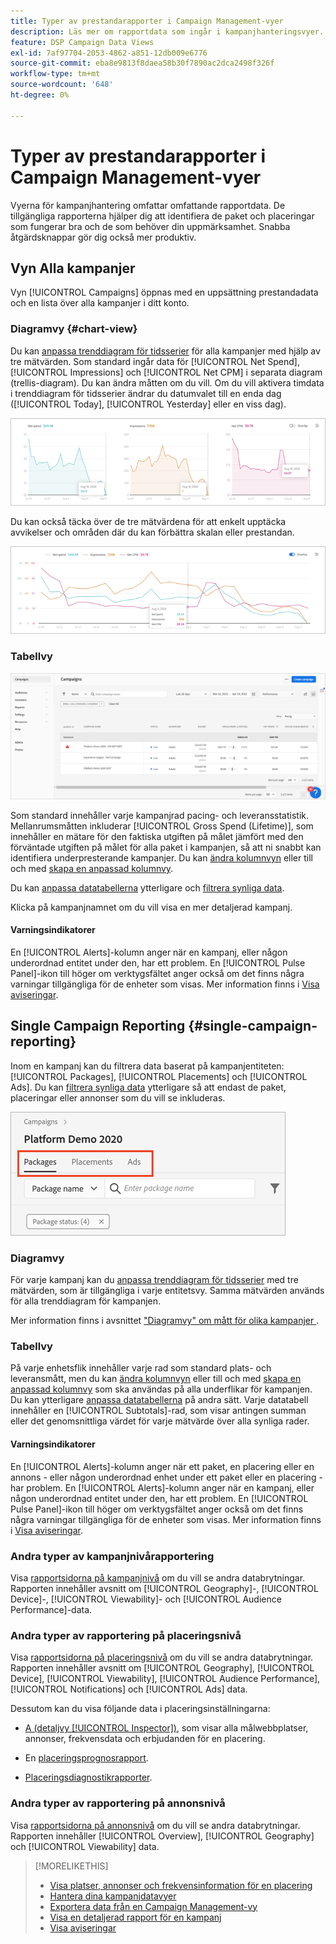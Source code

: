 ```yaml
---
title: Typer av prestandarapporter i Campaign Management-vyer
description: Läs mer om rapportdata som ingår i kampanjhanteringsvyer.
feature: DSP Campaign Data Views
exl-id: 7af97704-2053-4862-a851-12db009e6776
source-git-commit: eba8e9813f8daea58b30f7890ac2dca2498f326f
workflow-type: tm+mt
source-wordcount: '648'
ht-degree: 0%

---
```


# Typer av prestandarapporter i Campaign Management-vyer

Vyerna för kampanjhantering omfattar omfattande rapportdata. De tillgängliga rapporterna hjälper dig att identifiera de paket och placeringar som fungerar bra och de som behöver din uppmärksamhet. Snabba åtgärdsknappar gör dig också mer produktiv.

## Vyn Alla kampanjer

Vyn [!UICONTROL Campaigns] öppnas med en uppsättning prestandadata och en lista över alla kampanjer i ditt konto.

### Diagramvy {#chart-view}

Du kan [anpassa trenddiagram för tidsserier](campaign-data-views-manage.md#data-visualizations-manage) för alla kampanjer med hjälp av tre mätvärden. Som standard ingår data för [!UICONTROL Net Spend], [!UICONTROL Impressions] och [!UICONTROL Net CPM] i separata diagram (trellis-diagram). Du kan ändra måtten om du vill. Om du vill aktivera timdata i trenddiagram för tidsserier ändrar du datumvalet till en enda dag ([!UICONTROL Today], [!UICONTROL Yesterday] eller en viss dag).

![separata trenddiagram för tre mätvärden](/help/dsp/assets/trend-chart-separate.png)

Du kan också täcka över de tre mätvärdena för att enkelt upptäcka avvikelser och områden där du kan förbättra skalan eller prestandan.

![trenddiagram med övertäckning](/help/dsp/assets/trend-chart.png)

### Tabellvy

![Kampanjlista](/help/dsp/assets/campaigns-list.png)

Som standard innehåller varje kampanjrad pacing- och leveransstatistik. Mellanrumsmåtten inkluderar [!UICONTROL Gross Spend (Lifetime)], som innehåller en mätare för den faktiska utgiften på målet jämfört med den förväntade utgiften på målet för alla paket i kampanjen, så att ni snabbt kan identifiera underpresterande kampanjer. Du kan [ändra kolumnvyn](campaign-data-views-manage.md#column-view-change) eller till och med [skapa en anpassad kolumnvy](campaign-data-views-manage.md#column-view-create).

Du kan [anpassa datatabellerna](campaign-data-views-manage.md#data-tables-manage) ytterligare och [filtrera synliga data](campaign-data-views-manage.md#filter-data-tables).

Klicka på kampanjnamnet om du vill visa en mer detaljerad kampanj.

#### Varningsindikatorer

En [!UICONTROL Alerts]-kolumn anger när en kampanj, eller någon underordnad entitet under den, har ett problem. En [!UICONTROL Pulse Panel]-ikon till höger om verktygsfältet anger också om det finns några varningar tillgängliga för de enheter som visas. Mer information finns i [Visa aviseringar](campaign-alerts.md).

## Single Campaign Reporting {#single-campaign-reporting}

Inom en kampanj kan du filtrera data baserat på kampanjentiteten: [!UICONTROL Packages], [!UICONTROL Placements] och [!UICONTROL Ads]. Du kan [filtrera synliga data](campaign-data-views-manage.md#filter-data-tables) ytterligare så att endast de paket, placeringar eller annonser som du vill se inkluderas.

![Flikar för kampanjentitet](/help/dsp/assets/campaign-subtabs.png)

### Diagramvy

För varje kampanj kan du [anpassa trenddiagram för tidsserier](campaign-data-views-manage.md#data-visualizations-manage) med tre mätvärden, som är tillgängliga i varje entitetsvy. Samma mätvärden används för alla trenddiagram för kampanjen.

Mer information finns i avsnittet [&quot;Diagramvy&quot; om mått för olika kampanjer ](#chart-view).

### Tabellvy

På varje enhetsflik innehåller varje rad som standard plats- och leveransmått, men du kan [ändra kolumnvyn](campaign-data-views-manage.md#column-view-change) eller till och med [skapa en anpassad kolumnvy](campaign-data-views-manage.md#column-view-create) som ska användas på alla underflikar för kampanjen. Du kan ytterligare [anpassa datatabellerna](campaign-data-views-manage.md#data-tables-manage) på andra sätt. Varje datatabell innehåller en [!UICONTROL Subtotals]-rad, som visar antingen summan eller det genomsnittliga värdet för varje mätvärde över alla synliga rader.

#### Varningsindikatorer

En [!UICONTROL Alerts]-kolumn anger när ett paket, en placering eller en annons - eller någon underordnad enhet under ett paket eller en placering - har problem. En [!UICONTROL Alerts]-kolumn anger när en kampanj, eller någon underordnad entitet under den, har ett problem. En [!UICONTROL Pulse Panel]-ikon till höger om verktygsfältet anger också om det finns några varningar tillgängliga för de enheter som visas. Mer information finns i [Visa aviseringar](campaign-alerts.md).

### Andra typer av kampanjnivårapportering

Visa [rapportsidorna på kampanjnivå](/help/dsp/campaign-management/campaigns/campaign-view-report.md) om du vill se andra databrytningar. Rapporten innehåller avsnitt om [!UICONTROL Geography]-, [!UICONTROL Device]-, [!UICONTROL Viewability]- och [!UICONTROL Audience Performance]-data.

### Andra typer av rapportering på placeringsnivå

Visa [rapportsidorna på placeringsnivå](/help/dsp/campaign-management/placements/placement-view-report.md) om du vill se andra databrytningar. Rapporten innehåller avsnitt om [!UICONTROL Geography], [!UICONTROL Device], [!UICONTROL Viewability], [!UICONTROL Audience Performance], [!UICONTROL Notifications] och [!UICONTROL Ads] data.

Dessutom kan du visa följande data i placeringsinställningarna:

* [A (detaljvy [!UICONTROL Inspector])](placement-details-view.md), som visar alla målwebbplatser, annonser, frekvensdata och erbjudanden för en placering.

* En [placeringsprognosrapport](/help/dsp/campaign-management/reports/placement-forecast.md).

* [Placeringsdiagnostikrapporter](/help/dsp/campaign-management/reports/placement-diagnostics.md).


### Andra typer av rapportering på annonsnivå

Visa [rapportsidorna på annonsnivå](/help/dsp/campaign-management/ads/ad-view-report.md) om du vill se andra databrytningar. Rapporten innehåller [!UICONTROL Overview], [!UICONTROL Geography] och [!UICONTROL Viewability] data.

>[!MORELIKETHIS]
>
>* [Visa platser, annonser och frekvensinformation för en placering](placement-details-view.md)
>* [Hantera dina kampanjdatavyer](campaign-data-views-manage.md)
>* [Exportera data från en Campaign Management-vy](campaign-export-data.md)
>* [Visa en detaljerad rapport för en kampanj](/help/dsp/campaign-management/campaigns/campaign-view-report.md)
>* [Visa aviseringar](campaign-alerts.md)
